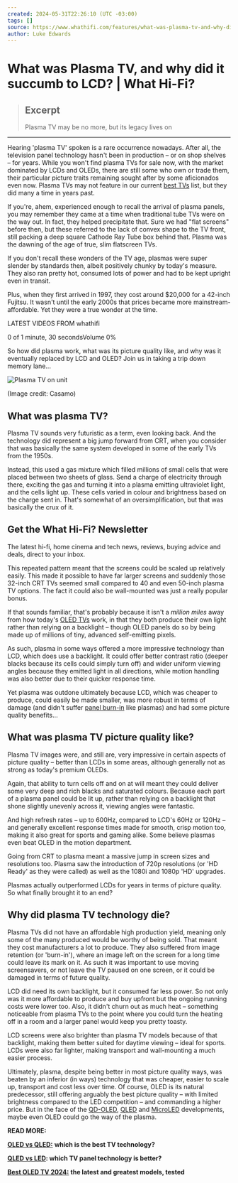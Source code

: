```yaml
---
created: 2024-05-31T22:26:10 (UTC -03:00)
tags: []
source: https://www.whathifi.com/features/what-was-plasma-tv-and-why-did-it-succumb-to-lcd
author: Luke Edwards
---
```


# What was Plasma TV, and why did it succumb to LCD? | What Hi-Fi?

> ## Excerpt
> Plasma TV may be no more, but its legacy lives on

---
Hearing 'plasma TV' spoken is a rare occurrence nowadays. After all, the television panel technology hasn't been in production – or on shop shelves – for years. While you won't find plasma TVs for sale now, with the market dominated by LCDs and OLEDs, there are still some who own or trade them, their particular picture traits remaining sought after by some aficionados even now. Plasma TVs may not feature in our current [best TVs](https://www.whathifi.com/best-buys/best-tv) list, but they did many a time in years past.

If you're, ahem, experienced enough to recall the arrival of plasma panels, you may remember they came at a time when traditional tube TVs were on the way out. In fact, they helped precipitate that. Sure we had "flat screens" before then, but these referred to the lack of convex shape to the TV front, still packing a deep square Cathode Ray Tube box behind that. Plasma was the dawning of the age of true, slim flatscreen TVs.

If you don't recall these wonders of the TV age, plasmas were super slender by standards then, albeit positively chunky by today's measure. They also ran pretty hot, consumed lots of power and had to be kept upright even in transit.

Plus, when they first arrived in 1997, they cost around $20,000 for a 42-inch Fujitsu. It wasn't until the early 2000s that prices became more mainstream-affordable. Yet they were a true wonder at the time.

LATEST VIDEOS FROM whathifi

0 of 1 minute, 30 secondsVolume 0%

So how did plasma work, what was its picture quality like, and why was it eventually replaced by LCD and OLED? Join us in taking a trip down memory lane...

![Plasma TV on unit](https://cdn.mos.cms.futurecdn.net/5tv3foRdKV59sFY3fBzfiG-320-80.jpg)

(Image credit: Casamo)

## What was plasma TV?

Plasma TV sounds very futuristic as a term, even looking back. And the technology did represent a big jump forward from CRT, when you consider that was basically the same system developed in some of the early TVs from the 1950s.

Instead, this used a gas mixture which filled millions of small cells that were placed between two sheets of glass. Send a charge of electricity through there, exciting the gas and turning it into a plasma emitting ultraviolet light, and the cells light up. These cells varied in colour and brightness based on the charge sent in. That's somewhat of an oversimplification, but that was basically the crux of it.

## Get the What Hi-Fi? Newsletter

The latest hi-fi, home cinema and tech news, reviews, buying advice and deals, direct to your inbox.

This repeated pattern meant that the screens could be scaled up relatively easily. This made it possible to have far larger screens and suddenly those 32-inch CRT TVs seemed small compared to 40 and even 50-inch plasma TV options. The fact it could also be wall-mounted was just a really popular bonus.

If that sounds familiar, that's probably because it isn't a _million miles_ away from how today's [OLED TVs](https://www.whathifi.com/best-buys/tvs/best-oled-tvs) work, in that they both produce their own light rather than relying on a backlight – though OLED panels do so by being made up of millions of tiny, advanced self-emitting pixels. 

As such, plasma in some ways offered a more impressive technology than LCD, which does use a backlight. It could offer better contrast ratio (deeper blacks because its cells could simply turn off) and wider uniform viewing angles because they emitted light in all directions, while motion handling was also better due to their quicker response time.

Yet plasma was outdone ultimately because LCD, which was cheaper to produce, could easily be made smaller, was more robust in terms of damage (and didn't suffer [panel burn-in](https://www.whathifi.com/advice/oled-burn-in-should-you-be-worried-about-it-and-how-can-you-prevent-it) like plasmas) and had some picture quality benefits...

## What was plasma TV picture quality like?

Plasma TV images were, and still are, very impressive in certain aspects of picture quality – better than LCDs in some areas, although generally not as strong as today's premium OLEDs. 

Again, that ability to turn cells off and on at will meant they could deliver some very deep and rich blacks and saturated colours. Because each part of a plasma panel could be lit up, rather than relying on a backlight that shone slightly unevenly across it, viewing angles were fantastic. 

And high refresh rates – up to 600Hz, compared to LCD's 60Hz or 120Hz – and generally excellent response times made for smooth, crisp motion too, making it also great for sports and gaming alike. Some believe plasmas even beat OLED in the motion department.

Going from CRT to plasma meant a massive jump in screen sizes and resolutions too. Plasma saw the introduction of 720p resolutions (or 'HD Ready' as they were called) as well as the 1080i and 1080p 'HD' upgrades.

Plasmas actually outperformed LCDs for years in terms of picture quality. So what finally brought it to an end?

## Why did plasma TV technology die?

Plasma TVs did not have an affordable high production yield, meaning only some of the many produced would be worthy of being sold. That meant they cost manufacturers a lot to produce. They also suffered from image retention (or 'burn-in'), where an image left on the screen for a long time could leave its mark on it. As such it was important to use moving screensavers, or not leave the TV paused on one screen, or it could be damaged in terms of future quality.

LCD did need its own backlight, but it consumed far less power. So not only was it more affordable to produce and buy upfront but the ongoing running costs were lower too. Also, it didn't churn out as much heat – something noticeable from plasma TVs to the point where you could turn the heating off in a room and a larger panel would keep you pretty toasty.

LCD screens were also brighter than plasma TV models because of that backlight, making them better suited for daytime viewing – ideal for sports. LCDs were also far lighter, making transport and wall-mounting a much easier process.

Ultimately, plasma, despite being better in most picture quality ways, was beaten by an inferior (in ways) technology that was cheaper, easier to scale up, transport and cost less over time. Of course, OLED is its natural predecessor, still offering arguably the best picture quality – with limited brightness compared to the LED competition – and commanding a higher price. But in the face of the [QD-OLED](https://www.whathifi.com/features/qd-oled-tv-everything-you-need-to-know-about-the-game-changing-new-tv-tech), [QLED](https://www.whathifi.com/advice/qled-tv-technology) and [MicroLED](https://www.whathifi.com/features/what-is-micro-led-tv-and-is-it-any-good) developments, maybe even OLED could go the way of the plasma.

**READ MORE:**

[<u><strong>OLED vs QLED:</strong></u>](https://www.whathifi.com/advice/oled-vs-qled-which-best-tv-technology) **which is the best TV technology?**

[**QLED vs LED**](https://www.whathifi.com/advice/qled-vs-led-which-tv-panel-technology-is-better)**: which TV panel technology is better?**

[<u><strong>Best OLED TV 2024:</strong></u>](https://www.whathifi.com/best-buys/tvs/best-oled-tvs) **the latest and greatest models, tested**
